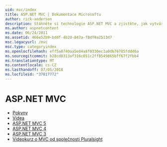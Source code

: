 ```yaml
---
uid: mvc/index
title: ASP.NET MVC | Dokumentace Microsoftu
author: rick-anderson
description: Stáhněte si technologie ASP.NET MVC a zjistěte, jak vytvářet webové aplikace pomocí vzoru modelu zobrazení kontroleru.
ms.author: aspnetcontent
ms.date: 06/24/2011
ms.assetid: 466e52b9-bddf-4b2d-847a-f8df9a2513d7
msc.legacyurl: /mvc
msc.type: categoryindex
ms.openlocfilehash: eff5a0740aa5e04a8f0330ec1a0db76705fddd6a
ms.sourcegitcommit: b28cd0313af316c051c2ff8549865bff67f2fbb4
ms.translationtype: MT
ms.contentlocale: cs-CZ
ms.lasthandoff: 07/05/2018
ms.locfileid: "37817772"
---
```

<a name="aspnet-mvc"></a>ASP.NET MVC
====================
- [Pokyny](overview/index.md)
- [Videa](videos/index.md)
- [ASP.NET MVC 5](mvc5.md)
- [ASP.NET MVC 4](mvc4.md)
- [ASP.NET MVC 3](mvc3.md)
- [Videokurz o MVC od společnosti Pluralsight](pluralsight.md)
